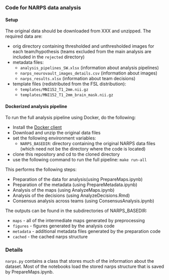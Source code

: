 ### Code for NARPS data analysis

#### Setup

The original data should be downloaded from XXX and unzipped. The required data are:
- orig directory containing thresholded and unthresholded images for each team/hypothesis (teams excluded from the main analysis are included in the ```rejected``` directory)
- metadata files:
    - ```analysis_pipelines_SW.xlsx``` (information about analysis pipelines)
    - ```narps_neurovault_images_details.csv``` (information about images)
    - ```narps_results.xlsx``` (information about team decisions)
- template files (redistributed from the FSL distribution):
    - ```templates/MNI152_T1_2mm.nii.gz```
    - ```templates/MNI152_T1_2mm_brain_mask.nii.gz```


#### Dockerized analysis pipeline

To run the full analysis pipeline using Docker, do the following:

- Install the [Docker client](https://docs.docker.com/install/)
- Download and unzip the original data files
- set the following environment variables:
    - ```NARPS_BASEDIR```: directory containing the original NARPS data files (which need not be the directory where the code is located)
- clone this repository and cd to the cloned directory
- use the following command to run the full pipeline: ```make run-all```

This performs the following steps:

- Preparation of the data for analysis(using PrepareMaps.ipynb)
- Preparation of the metadata (using PrepareMetadata.ipynb)
- Analysis of the maps (using AnalyzeMaps.ipynb)
- Analysis of the decisions (using AnalyzeDecisions.Rmd)
- Consensus analysis across teams (using ConsensusAnalysis.ipynb)

The outputs can be found in the subdirectories of NARPS_BASEDIR:
- ```maps``` - all of the intermediate maps generated by preprocessing
- ```figures``` - figures generated by the analysis code
- ```metadata``` - additional metadata files generated by the preparation code
- ```cached``` - the cached narps structure 

### Details

```narps.py``` contains a class that stores much of the information about the dataset.  Most of the notebooks load the stored narps structure that is saved by PrepareMaps.ipynb.  